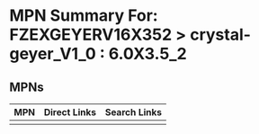 



# MPN Summary For: FZEXGEYERV16X352 > crystal-geyer_V1_0 : 6.0X3.5_2

## MPNs
  

|MPN|Direct Links|Search Links|
| :--- | :--- | :--- |
||||
